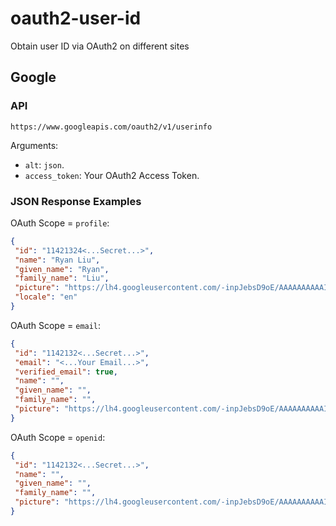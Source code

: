 # oauth2-user-id
Obtain user ID via OAuth2 on different sites

## Google

### API
```
https://www.googleapis.com/oauth2/v1/userinfo
```

Arguments:
* `alt`: `json`.
* `access_token`: Your OAuth2 Access Token.

### JSON Response Examples
OAuth Scope = `profile`:
```json
{
 "id": "11421324<...Secret...>",
 "name": "Ryan Liu",
 "given_name": "Ryan",
 "family_name": "Liu",
 "picture": "https://lh4.googleusercontent.com/-inpJebsD9oE/AAAAAAAAAAI/AAAAAAAAAAs/rfzWSJk5zEI/photo.jpg",
 "locale": "en"
}
```

OAuth Scope = `email`:
```json
{
 "id": "1142132<...Secret...>",
 "email": "<...Your Email...>",
 "verified_email": true,
 "name": "",
 "given_name": "",
 "family_name": "",
 "picture": "https://lh4.googleusercontent.com/-inpJebsD9oE/AAAAAAAAAAI/AAAAAAAAAAs/rfzWSJk5zEI/photo.jpg"
}
```

OAuth Scope = `openid`:
```json
{
 "id": "1142132<...Secret...>",
 "name": "",
 "given_name": "",
 "family_name": "",
 "picture": "https://lh4.googleusercontent.com/-inpJebsD9oE/AAAAAAAAAAI/AAAAAAAAAAs/rfzWSJk5zEI/photo.jpg"
}
```
